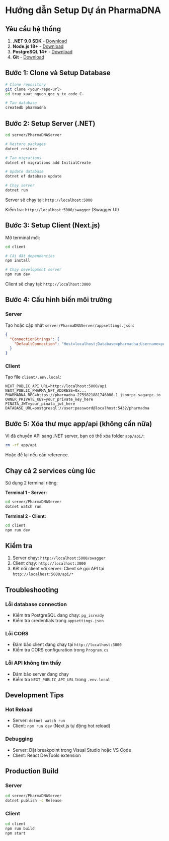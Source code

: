 # Hướng dẫn Setup Dự án PharmaDNA

## Yêu cầu hệ thống

1. **.NET 9.0 SDK** - [Download](https://dotnet.microsoft.com/download)
2. **Node.js 18+** - [Download](https://nodejs.org/)
3. **PostgreSQL 14+** - [Download](https://www.postgresql.org/download/)
4. **Git** - [Download](https://git-scm.com/)

## Bước 1: Clone và Setup Database

```bash
# Clone repository
git clone <your-repo-url>
cd truy_xuat_nguon_goc_y_te_code_C-

# Tạo database
createdb pharmadna
```

## Bước 2: Setup Server (.NET)

```bash
cd server/PharmaDNAServer

# Restore packages
dotnet restore

# Tạo migrations
dotnet ef migrations add InitialCreate

# Update database
dotnet ef database update

# Chạy server
dotnet run
```

Server sẽ chạy tại: `http://localhost:5000`

Kiểm tra: `http://localhost:5000/swagger` (Swagger UI)

## Bước 3: Setup Client (Next.js)

Mở terminal mới:

```bash
cd client

# Cài đặt dependencies
npm install

# Chạy development server
npm run dev
```

Client sẽ chạy tại: `http://localhost:3000`

## Bước 4: Cấu hình biến môi trường

### Server
Tạo hoặc cập nhật `server/PharmaDNAServer/appsettings.json`:

```json
{
  "ConnectionStrings": {
    "DefaultConnection": "Host=localhost;Database=pharmadna;Username=postgres;Password=postgres;Port=5432"
  }
}
```

### Client
Tạo file `client/.env.local`:

```env
NEXT_PUBLIC_API_URL=http://localhost:5000/api
NEXT_PUBLIC_PHARMA_NFT_ADDRESS=0x...
PHARMADNA_RPC=https://pharmadna-2759821881746000-1.jsonrpc.sagarpc.io
OWNER_PRIVATE_KEY=your_private_key_here
PINATA_JWT=your_pinata_jwt_here
DATABASE_URL=postgresql://user:password@localhost:5432/pharmadna
```

## Bước 5: Xóa thư mục app/api (không cần nữa)

Vì đã chuyển API sang .NET server, bạn có thể xóa folder `app/api/`:

```bash
rm -rf app/api
```

Hoặc để lại nếu cần reference.

## Chạy cả 2 services cùng lúc

Sử dụng 2 terminal riêng:

**Terminal 1 - Server:**
```bash
cd server/PharmaDNAServer
dotnet watch run
```

**Terminal 2 - Client:**
```bash
cd client
npm run dev
```

## Kiểm tra

1. Server chạy: `http://localhost:5000/swagger`
2. Client chạy: `http://localhost:3000`
3. Kết nối client với server: Client sẽ gọi API tại `http://localhost:5000/api/*`

## Troubleshooting

### Lỗi database connection
- Kiểm tra PostgreSQL đang chạy: `pg_isready`
- Kiểm tra credentials trong `appsettings.json`

### Lỗi CORS
- Đảm bảo client đang chạy tại `http://localhost:3000`
- Kiểm tra CORS configuration trong `Program.cs`

### Lỗi API không tìm thấy
- Đảm bảo server đang chạy
- Kiểm tra `NEXT_PUBLIC_API_URL` trong `.env.local`

## Development Tips

### Hot Reload
- Server: `dotnet watch run`
- Client: `npm run dev` (Next.js tự động hot reload)

### Debugging
- Server: Đặt breakpoint trong Visual Studio hoặc VS Code
- Client: React DevTools extension

## Production Build

### Server
```bash
cd server/PharmaDNAServer
dotnet publish -c Release
```

### Client
```bash
cd client
npm run build
npm start
```

